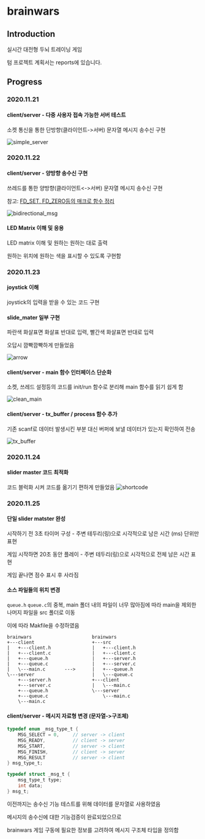 # brainwars

## Introduction

실시간 대전형 두뇌 트레이닝 게임

텀 프로젝트 계획서는 reports에 있습니다.

## Progress

### 2020.11.21
#### client/server - 다중 사용자 접속 가능한 서버 테스트
소켓 통신을 통한 단방향(클라이언트->서버) 문자열 메시지 송수신 구현

![simple_server](images/simple-multi-user-server.png)

### 2020.11.22
#### client/server - 양방향 송수신 구현
쓰레드를 통한 양방향(클라이언트<->서버) 문자열 메시지 송수신 구현

참고: [FD_SET, FD_ZERO등의 매크로 함수 정리](http://blog.naver.com/tipsware/220810795410)

![bidirectional_msg](images/basic-txrx-complete.png)

#### LED Matrix 이해 및 응용
LED matrix 이해 및 원하는 원하는 대로 출력

원하는 위치에 원하는 색을 표시할 수 있도록 구현함

### 2020.11.23
#### joystick 이해
joystick의 입력을 받을 수 있는 코드 구현

#### slide_mater 일부 구현
파란색 화살표면 화살표 반대로 입력, 빨간색 화살표면 반대로 입력

오답시 깜빡깜빡하게 만들었음

![arrow](images/slide_master_arrow.png)

#### client/server - main 함수 인터페이스 단순화 
소켓, 쓰레드 설정등의 코드를 init/run 함수로 분리해 main 함수를 읽기 쉽게 함

![clean_main](images/clean_main.png)

#### client/server - tx_buffer / process 함수 추가
기존 scanf로 데이터 발생시킨 부분 대신 버퍼에 보낼 데이터가 있는지 확인하여 전송

![tx_buffer](images/tx_buffer_check.png)

### 2020.11.24

#### slider master 코드 최적화
코드 블럭화 시켜 코드를 옮기기 편하게 만들었음
![shortcode](images/slide_master_shortcode.png)

### 2020.11.25

#### 단일 slider matster 완성
시작하기 전 3초 타이머 구성 - 주변 테두리(링)으로 시각적으로 남은 시간 (ms) 단위만 표현

게임 시작하면 20초 동안 플레이 - 주변 테두리(링)으로 시각적으로 전체 남은 시간 표현

게임 끝나면 점수 표시 후 사라짐

#### 소스 파일들의 위치 변경
`queue.h` `queue.c`의 중복, main 폴더 내의 파일이 너무 많아짐에 따라 main을 제외한 나머지 파일을 src 폴더로 이동

이에 따라 Makfile을 수정하였음
```
brainwars                      brainwars
+---client                     +---src
|   +---client.h               |   +---client.h
|   +---client.c               |   +---client.c
|   +---queue.h                |   +---server.h
|   +---queue.c                |   +---server.c
|   \---main.c       --->      |   +---queue.h
\---server                     |   \---queue.c
    +---server.h               +---client
    +---server.c               |   \---main.c
    +---queue.h                \---server
    +---queue.c                    \---main.c
    \---main.c
```

#### client/server - 메시지 자료형 변경 (문자열->구조체)

``` c
typedef enum _msg_type_t {
	MSG_SELECT = 0,     // server -> client
	MSG_READY,          // client -> server
	MSG_START,          // server -> client
	MSG_FINISH,         // client -> server
	MSG_RESULT          // server -> client
} msg_type_t;

typedef struct _msg_t {
    msg_type_t type;
    int data;
} msg_t;
```
이전까지는 송수신 기능 테스트를 위해 데이터를 문자열로 사용하였음

메시지의 송수신에 대한 기능검증이 완료되었으므로 

brainwars 게임 구동에 필요한 정보를 고려하여 메시지 구조체 타입을 정의함



